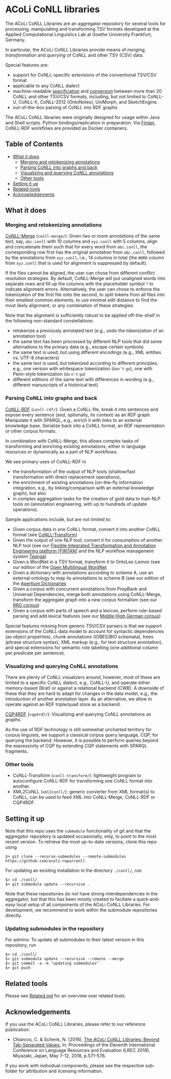 # ACoLi CoNLL libraries

The ACoLi CoNLL Libraries are an aggregator repository for several tools for processing, manipulating and transforming TSV formats developed at the Applied Computational Linguistics Lab at Goethe University Frankfurt, Germany.

In particular, the ACoLi CoNLL Libraries provide means of *merging*, *transformation* and *querying* of CoNLL and other TSV (CSV) data.

Special features are:
- support for CoNLL-specific extensions of the conventional TSV/CSV format
- applicable to any CoNLL dialect
- machine-readable [specification](https://raw.githubusercontent.com/acoli-repo/conll-rdf/master/owl/conll.ttl) and [conversion](https://github.com/acoli-repo/conll-transform) between more than 20 CoNLL and other TSV/CSV formats, including, but not limited to CoNLL-U, CoNLL-X, CoNLL-2012 (OntoNotes), UniMorph, and SketchEngine.
- out-of-the-box parsing of CoNLL into RDF graphs 

The ACoLi CoNLL libraries were originally designed for usage within Java and Shell scripts. Python bindings/replication in preparation. Via [Fintan](https://github.com/Pret-a-LLOD/Fintan), CoNLL-RDF workflows are provided as Docker containers.

## Table of Contents

  * [What it does](#what-it-does)
    + [Merging and retokenizing annotations](#merging-and-retokenizing-annotations)
    + [Parsing CoNLL into graphs and back](#parsing-conll-into-graphs-and-back)
    + [Visualizing and querying CoNLL annotations](#visualizing-and-querying-conll-annotations)
    + [Other tools](#other-tools)
  * [Setting it up](#setting-it-up)
  * [Related tools](#related-tools)
  * [Acknowledgements](#acknowledgements)

## What it does

### Merging and retokenizing annotations

[CoNLL-Merge](https://github.com/acoli-repo/conll-merge) (`conll-merge/`): Given two or more annotations of the same text, say, `abc.conll` with 10 columns and `xyz.conll` with 5 columns, align and concatenate them such that for every word from `abc.conll`, the corresponding row first has the original annotation from `abc.conll`, followed by the annotations from `xyz.conll`, i.e., 14 columns in total (the `WORD` column from `xyz.conll` that is used for alignment is suppressed by default). 

If the files cannot be aligned, the user can chose from different conflict resolution strategies. By default, CoNLL-Merge will put unaligned words into separate rows and fill up the columns with the placeholder symbol `?` to indicate alignment errors. Alternatively, the user can chose to enforce the tokenization of the first file onto the second, to split tokens from all files into their smallest common elements, to use minimal edit distance to find the most likely alignment, or any combination of these strategies.

Note that the alignment is sufficiently robust to be applied off-the-shelf in the following non-standard constellations:
- retokenize a previously annotated text (e.g., undo the tokenization of an annotation tool)
- the same text has been processed by different NLP tools that did some alternations to the primary data (e.g., escape certain symbols)
- the same text is used, but using different encodings (e.g., XML entities vs. UTF-8 characters)
- the same text is used, but tokenized according to different principles, e.g., one version with whitespace tokenization (`don't` `go`), one with Penn-style tokenization (`do` `n't` `go`)
- different editions of the same text with differences in wording (e.g., different manuscripts of a historical text)

### Parsing CoNLL into graphs and back

[CoNLL-RDF](https://github.com/acoli-repo/conll-rdf) (`conll-rdf/`): Given a CoNLL file, break it into sentences and expose every sentence (and, optionally, its context) as an RDF graph. Manipulate it with SPARQL, e.g., enrich it with links to an external knowledge base. Serialize back into a CoNLL format, an RDF representation or other corpus formats.

In combination with CoNLL-Merge, this allows complex tasks of transforming and enriching existing annotations, either in language resources or dynamically as a part of NLP workflows.

We see primary uses of CoNLL-RDF in 
- the transformation of the output of NLP tools (shallow/fast transformation with direct replacement operations), 
- the enrichment of existing annotations (on-the-fly information integration, e.g., by linking/comparison with an external knowledge graph), but also 
- in complex aggregation tasks for the creation of gold data to train NLP tools on (annotation engineering, with up to hundreds of update operations).

Sample applications include, but are not limited to:

- Given corpus data in one CoNLL format, convert it into another CoNLL format (see [CoNLL-Transform](https://github.com/acoli-repo/conll-transform))
- Given the output of one NLP tool, convert it for consumption of another NLP tool (see our [Flexible Integrated Transformation and Annotation Engineering platform [FINTAN]](https://github.com/Pret-a-LLOD/Fintan) and the NLP workflow management system [Teanga](https://github.com/Pret-a-LLOD/teanga))
- Given a WordNet in a TSV format, transform it to OntoLex-Lemon (see our edition of the [Open Multilingual WordNet](https://github.com/acoli-repo/acoli-dicts/tree/master/stable/omw)
- Given a dictionary with annotations according to scheme A, use an external ontology to map its annotations to scheme B (see our edition of the [Apertium Dictionaries](https://github.com/acoli-repo/acoli-dicts/tree/master/stable/apertium)
- Given a corpus with concurrent annotations from PropBank and Universal Dependencies, merge both annotations using CoNLL-Merge, transform the aggregate graph into a new corpus formalism (see our [RRG corpus](https://github.com/acoli-repo/RRG))
- Given a corpus with parts of speech and a lexicon, perform rule-based parsing and add lexical features (see our [Middle High German corpus](https://github.com/acoli-repo/germhist))

Special features missing from generic TSV/CSV parsers is that we support extensions of the CoNLL data model to account for syntactic dependencies (as object properties), chunk annotations (IOBES/BIO schemata), trees (phrase structure syntax), XML markup (e.g., for text structure annotation), and special extensions for semantic role labelling (one additional column per predicate per sentence).

### Visualizing and querying CoNLL annotations

There are plenty of CoNLL visualizers around, however, most of these are limited to a specific CoNLL dialect, e.g., CoNLL-U, and operate either memory-based (Brat) or against a relational backend (CWB). A downside of these that they are hard to adapt for changes in the data model, e.g., the introduction of another annotation layer. As an alternative, we allow to operate against an RDF triple/quad store as a backend.

[CQP4RDF](https://github.com/acoli-repo/cqp4rdf) (`cqp4rdf/`): Visualizing and querying CoNLL annotations *as graphs*. 

As the use of RDF technology is still somewhat uncharted territory for corpus linguists, we support a classical corpus query language, CQP, for querying the backend. However, it is possible to perform queries beyond the expressivity of CQP by extending CQP statements with SPARQL fragments.

### Other tools

- CoNLL-Transform (`conll-transform/`): lightweight program to autoconfigure CoNLL-RDF for transforming one CoNLL format into another.
- XML2CoNLL (`xml2conll/`): generic converter from XML format(s) to CoNLL, can be used to feed XML into CoNLL-Merge, CoNLL-RDF or CQP4RDF.

## Setting it up

Note that this repo uses the `submodule` functionality of git and that the aggregator repository is updated occasionally, only, to point to the most recent version. To retrieve the most up-to-date versions, clone this repo using

    $> git clone --recurse-submodules --remote-submodules https://github.com/acoli-repo/conll

For updating an existing installation in the directory `./conll/`, run

    $> cd ./conll/
    $> git submodule update --recursive .

Note that these repositories do not have strong interdependencies in the aggregator, but that this has been mostly created to faciliate a quick-and-easy local setup of all components of the ACoLi CoNLL Libraries. For development, we recommend to work within the submodule repositories directly.

### Updating submodules in the repository

For admins: To update all submodules to their latest version in *this* repository, run

    $> cd ./conll/
    $> git submodule update --recursive --remote --merge
    $> git commit -a -m "updating submodules"
    $> git push

## Related tools

Please see [Related.md](./Related.md) for an overview over related tools.

## Acknowledgements

If you use the ACoLi CoNLL Libraries, please refer to our reference publication:

* Chiarcos, C. & Schenk, N. (2018), [The ACoLi CoNLL Libraries: Beyond Tab-Separated Values](http://www.lrec-conf.org/proceedings/lrec2018/pdf/869.pdf), In: Proceedings of the Eleventh International Conference on Language Resources and Evaluation (LREC 2018), Miyazaki, Japan, May 7-12, 2018, p.571-576.

If you work with individual components, please see the respective sub-folder for attribution and licensing information.
